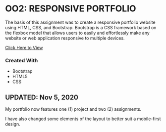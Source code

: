 # OO2: RESPONSIVE PORTFOLIO

The basis of this assignment was to create a responsive portfolio website using HTML, CSS, and Bootstrap. Bootstrap is a CSS framework based on the flexbox model that allows users to easily and effortlessly make any website or web application responsive to multiple devices.

[Click Here to View](https://nova-codes.github.io/portfolio)

### Created With
* Bootstrap
* HTML5
* CSS

## UPDATED: Nov 5, 2020
My portfolio now features one (1) project and two (2) assignments.

I have also changed some elements of the layout to better suit a mobile-first design.